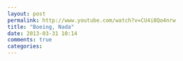 ```yaml
---
layout: post
permalink: http://www.youtube.com/watch?v=CU4i8Qo4nrw
title: "Boeing, Nada"
date: 2013-03-31 10:14
comments: true
categories:
---
```



